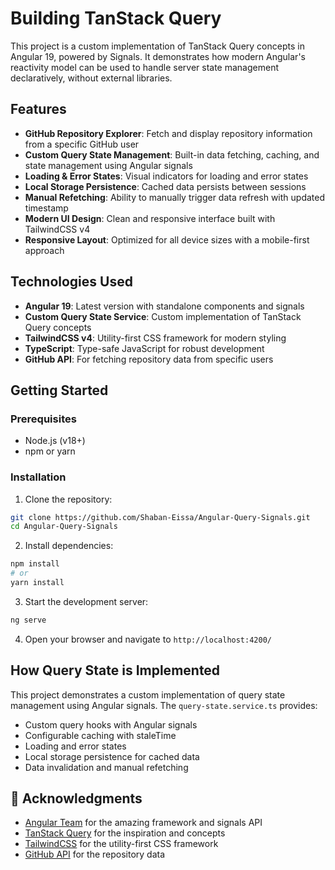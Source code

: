 # Building TanStack Query

This project is a custom implementation of TanStack Query concepts in Angular 19, powered by Signals. It demonstrates how modern Angular's reactivity model can be used to handle server state management declaratively, without external libraries.

## Features

- **GitHub Repository Explorer**: Fetch and display repository information from a specific GitHub user
- **Custom Query State Management**: Built-in data fetching, caching, and state management using Angular signals
- **Loading & Error States**: Visual indicators for loading and error states
- **Local Storage Persistence**: Cached data persists between sessions
- **Manual Refetching**: Ability to manually trigger data refresh with updated timestamp
- **Modern UI Design**: Clean and responsive interface built with TailwindCSS v4
- **Responsive Layout**: Optimized for all device sizes with a mobile-first approach


## Technologies Used

- **Angular 19**: Latest version with standalone components and signals
- **Custom Query State Service**: Custom implementation of TanStack Query concepts
- **TailwindCSS v4**: Utility-first CSS framework for modern styling
- **TypeScript**: Type-safe JavaScript for robust development
- **GitHub API**: For fetching repository data from specific users

## Getting Started

### Prerequisites

- Node.js (v18+)
- npm or yarn

### Installation

1. Clone the repository:

```bash
git clone https://github.com/Shaban-Eissa/Angular-Query-Signals.git
cd Angular-Query-Signals
```

2. Install dependencies:

```bash
npm install
# or
yarn install
```

3. Start the development server:

```bash
ng serve
```

4. Open your browser and navigate to `http://localhost:4200/`


## How Query State is Implemented

This project demonstrates a custom implementation of query state management using Angular signals. The `query-state.service.ts` provides:

- Custom query hooks with Angular signals
- Configurable caching with staleTime
- Loading and error states
- Local storage persistence for cached data
- Data invalidation and manual refetching

## 🙏 Acknowledgments

- [Angular Team](https://angular.dev) for the amazing framework and signals API
- [TanStack Query](https://tanstack.com/query/latest) for the inspiration and concepts
- [TailwindCSS](https://tailwindcss.com) for the utility-first CSS framework
- [GitHub API](https://docs.github.com/en/rest) for the repository data

